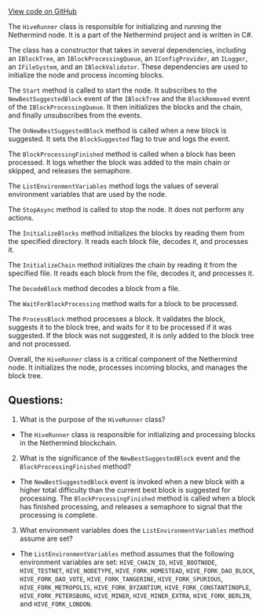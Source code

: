 [View code on GitHub](https://github.com/nethermindeth/nethermind/Nethermind.Hive/HiveRunner.cs)

The `HiveRunner` class is responsible for initializing and running the Nethermind node. It is a part of the Nethermind project and is written in C#. 

The class has a constructor that takes in several dependencies, including an `IBlockTree`, an `IBlockProcessingQueue`, an `IConfigProvider`, an `ILogger`, an `IFileSystem`, and an `IBlockValidator`. These dependencies are used to initialize the node and process incoming blocks.

The `Start` method is called to start the node. It subscribes to the `NewBestSuggestedBlock` event of the `IBlockTree` and the `BlockRemoved` event of the `IBlockProcessingQueue`. It then initializes the blocks and the chain, and finally unsubscribes from the events.

The `OnNewBestSuggestedBlock` method is called when a new block is suggested. It sets the `BlockSuggested` flag to true and logs the event.

The `BlockProcessingFinished` method is called when a block has been processed. It logs whether the block was added to the main chain or skipped, and releases the semaphore.

The `ListEnvironmentVariables` method logs the values of several environment variables that are used by the node.

The `StopAsync` method is called to stop the node. It does not perform any actions.

The `InitializeBlocks` method initializes the blocks by reading them from the specified directory. It reads each block file, decodes it, and processes it.

The `InitializeChain` method initializes the chain by reading it from the specified file. It reads each block from the file, decodes it, and processes it.

The `DecodeBlock` method decodes a block from a file.

The `WaitForBlockProcessing` method waits for a block to be processed.

The `ProcessBlock` method processes a block. It validates the block, suggests it to the block tree, and waits for it to be processed if it was suggested. If the block was not suggested, it is only added to the block tree and not processed.

Overall, the `HiveRunner` class is a critical component of the Nethermind node. It initializes the node, processes incoming blocks, and manages the block tree.
## Questions: 
 1. What is the purpose of the `HiveRunner` class?
- The `HiveRunner` class is responsible for initializing and processing blocks in the Nethermind blockchain.

2. What is the significance of the `NewBestSuggestedBlock` event and the `BlockProcessingFinished` method?
- The `NewBestSuggestedBlock` event is invoked when a new block with a higher total difficulty than the current best block is suggested for processing. The `BlockProcessingFinished` method is called when a block has finished processing, and releases a semaphore to signal that the processing is complete.

3. What environment variables does the `ListEnvironmentVariables` method assume are set?
- The `ListEnvironmentVariables` method assumes that the following environment variables are set: `HIVE_CHAIN_ID`, `HIVE_BOOTNODE`, `HIVE_TESTNET`, `HIVE_NODETYPE`, `HIVE_FORK_HOMESTEAD`, `HIVE_FORK_DAO_BLOCK`, `HIVE_FORK_DAO_VOTE`, `HIVE_FORK_TANGERINE`, `HIVE_FORK_SPURIOUS`, `HIVE_FORK_METROPOLIS`, `HIVE_FORK_BYZANTIUM`, `HIVE_FORK_CONSTANTINOPLE`, `HIVE_FORK_PETERSBURG`, `HIVE_MINER`, `HIVE_MINER_EXTRA`, `HIVE_FORK_BERLIN`, and `HIVE_FORK_LONDON`.